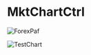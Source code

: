 # MktChartCtrl

![ForexPaf](https://user-images.githubusercontent.com/22430586/56852866-67725f80-695b-11e9-947e-43c7f6b9fc8e.GIF)

![TestChart](https://user-images.githubusercontent.com/22430586/56852873-7c4ef300-695b-11e9-9891-0e4da147a175.GIF)
